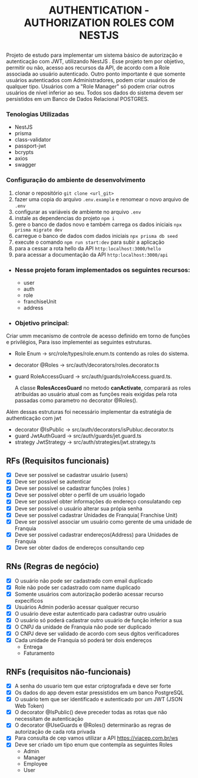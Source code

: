 
# <p align="center">AUTHENTICATION - AUTHORIZATION ROLES COM NESTJS</p>

Projeto de estudo para implementar um sistema básico de autorização e autenticação com JWT, utilizando NestJS .
Esse projeto tem por objetivo, permitir ou não, acesso aos recursos da API, de acordo com a Role associada ao usuário autenticado.
Outro ponto importante é que somente usuários autenticados com Administradores, podem criar usuários de qualquer tipo.
Usuários com a "Role Manager"  só podem criar outros usuários de nível inferior ao seu.
Todos sos dados do sistema devem ser persistidos em um Banco de Dados Relacional POSTGRES.
### Tenologias Utilizadas
- NestJS
- prisma
- class-validator
- passport-jwt
- bcrypts 
- axios
- swagger
### Configuração do ambiente de desenvolvimento
1. clonar o repositório `git clone <url_git>` 
2. fazer uma copia do arquivo `.env.example` e renomear o novo arquivo de `.env`
3. configurar as variáveis de ambiente no arquivo `.env`
4. instale as dependencias do projeto `npm i`
5. gere o banco de dados novo e também carrega os dados iniciais `npx prisma migrate dev` 
6. carregue o banco de dados com dados iniciais `npx prisma db seed`
7. execute o comando `npm run start:dev` para subir a aplicação
8. para a cessar a rota hello da API `http:localhost:3000/hello`
9. para acessar a documentação da API `http:localhost:3000/api`

- ### Nesse projeto foram implementados os seguintes recursos:
  - user
  - auth
  - role
  - franchiseUnit
  - address

- ### Objetivo principal:
Criar umm mecanismo de controle de acesso definido em torno de funções e privilégios, 
Para isso implementei as seguintes estruturas.
  - Role Enum -> src/role/types/role.enum.ts contendo as roles do sistema.
  - decorator @Roles -> src/auth/decorators/roles.decorator.ts
  - guard RoleAccessGuard -> src/auth/guards/roleAccess.guard.ts.
  
    A classe <strong>RolesAccesGuard</strong> no metodo <strong>canActivate</strong>,
    comparará as roles atribuídas ao usuário atual com as funções reais exigidas pela rota passadas como parametro no decorator @Roles(). 

Além dessas estruturas foi necessário implementar da estratégia de authenticação com jwt
  - decorator @IsPublic -> src/auth/decorators/isPubluc.decorator.ts
  - guard JwtAuthGuard -> src/auth/guards/jet.guard.ts
  - strategy JwtStrategy -> src/auth/strategies/jwt.strategy.ts

## RFs (Requisitos funcionais)
- [x] Deve ser possível se cadastrar usuário (users)
- [x] Deve ser possível se autenticar
- [x] Deve ser possível se cadastrar funções (roles )
- [x] Deve ser possível obter o perfil de um usuário logado
- [x] Deve ser possível obter informações do endereço consulatando cep
- [x] Deve ser possível o usuário alterar sua própia senha
- [x] Deve ser possível cadastrar Unidades de Franquia( Franchise Unit)
- [x] Deve ser possível associar um usuário como gerente de uma unidade de Franquia
- [x] Deve ser possivel cadastrar endereços(Address) para Unidades de Franquia
- [x] Deve ser obter dados de endereços consultando cep

## RNs (Regras de negócio)
- [x] O usuário não pode ser cadastrado com email duplicado
- [x] Role não pode ser cadastrado com name duplicado
- [x] Somente usuários com autorização poderão acessar recurso expecíficos
- [x] Usuários Admin poderão acessar qualquer recurso
- [x] O usuário deve estar autenticado para cadastrar outro usuário
- [x] O usuário só poderá cadastrar outro usuário de função inferior a sua
- [x] O CNPJ da unidade de Franquia não pode ser duplicado
- [x] O CNPJ deve ser validado de acordo com seus dgitos verificadores
- [x] Cada unidade de Franquia só poderá ter dois endereços
  - Entrega
  - Faturamento

## RNFs (requisitos não-funcionais)
- [x] A senha do usuario tem que estar criptografada e deve ser forte
- [x] Os dados do app devem estar pressistidos em um banco PostgreSQL
- [x] O usuário tem que ser identificado e autenticado por um JWT (JSON Web Token)
- [x] O decorator @IsPublic() deve preceder todas as rotas que não necessitam de autenticação
- [x] O decorator @UseGuards e @Roles() determinarão as regras de autorização de cada rota privada
- [x] Para consulta de cep vamos utilizar a API https://viacep.com.br/ws
- [x] Deve ser criado um tipo enum que contempla as seguintes Roles
  - Admin
  - Manager
  - Employee
  - User

